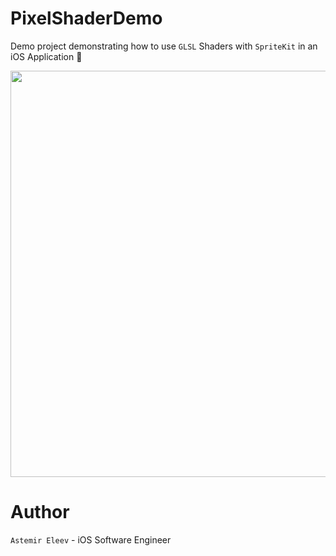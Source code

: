 # PixelShaderDemo
Demo project demonstrating how to use `GLSL` Shaders with `SpriteKit` in an iOS Application 👾


<img src="https://user-images.githubusercontent.com/5098753/29778260-6ae1f4a0-8c17-11e7-8318-7cb1c17ccb96.gif" width="650">


# Author
`Astemir Eleev` - iOS Software Engineer
